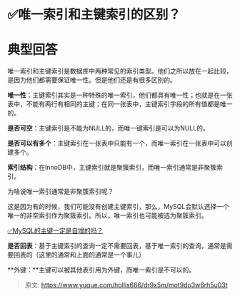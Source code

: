 # ✅唯一索引和主键索引的区别？


# 典型回答

唯一索引和主键索引是数据库中两种常见的索引类型。他们之所以放在一起比较，是因为他们都需要保证唯一性。但是他们还是有很多区别的。

**唯一性**：主键索引其实是一种特殊的唯一索引，他们都具有唯一性；也就是在一张表中，不能有两行有相同的主键；在同一张表中，主键索引字段的所有值都是唯一的。

**是否可空**：主键索引是不能为NULL的，而唯一键索引是可以为NULL的。

**是否可以有多个**：主键索引在一张表中只能有一个，而唯一索引在一张表中可以创建多个。

**索引结构**：在InnoDB中，主键索引就是聚簇索引，而唯一索引通常是非聚簇索引。

为啥说唯一索引通常是非聚簇索引呢？

这是因为有的时候，我们可能没有创建主键索引，那么，MySQL会默认选择一个唯一的非空索引作为聚簇索引。所以，唯一索引也可能被选为聚簇索引。

[✅MySQL的主键一定是自增的吗？](https://www.yuque.com/hollis666/dr9x5m/glycgnryk8953c24?view=doc_embed&inner=gwayW)

**是否回表**：基于主键索引的查询一定不需要回表，基于唯一索引的查询，通常是需要回表的（这里的通常和上面的通常是一个事儿）

**外键：**主键可以被其他表引用为外键，而唯一索引是不可以的。




> 原文: <https://www.yuque.com/hollis666/dr9x5m/mot9do3w6rh5u03t>